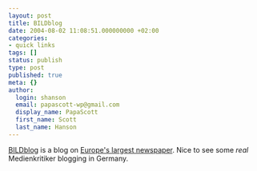 ```yaml
---
layout: post
title: BILDblog
date: 2004-08-02 11:08:51.000000000 +02:00
categories:
- quick links
tags: []
status: publish
type: post
published: true
meta: {}
author:
  login: shanson
  email: papascott-wp@gmail.com
  display_name: PapaScott
  first_name: Scott
  last_name: Hanson
---
```

<p><a href="http://www.bildblog.de/">BILDblog</a> is a blog on <a href="http://www.bild.t-online.de/">Europe's largest newspaper</a>. Nice to see some <em>real</em> Medienkritiker blogging in Germany.</p>
